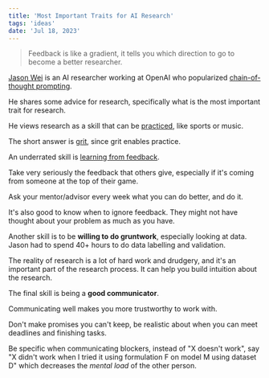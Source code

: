```yaml
---
title: 'Most Important Traits for AI Research'
tags: 'ideas'
date: 'Jul 18, 2023'
---
```


> Feedback is like a gradient, it tells you which direction to go to become a better researcher.

[Jason Wei](https://www.jasonwei.net/) is an AI researcher working at OpenAI who popularized [chain-of-thought prompting](https://ai.googleblog.com/2022/05/language-models-perform-reasoning-via.html).

He shares some advice for research, specifically what is the most important trait for research.

He views research as a skill that can be [practiced](https://www.jasonwei.net/blog/practicing-ai-research), like sports or music.

The short answer is [grit](https://tinyurl.com/2qsxsajr), since grit enables practice.

An underrated skill is [learning from feedback](<https://en.wikipedia.org/wiki/Grit_(personality_trait)?useskin=vector>).

Take very seriously the feedback that others give, especially if it's coming from someone at the top of their game.

Ask your mentor/advisor every week what you can do better, and do it.

It's also good to know when to ignore feedback. They might not have thought about your problem as much as you have.

Another skill is to be **willing to do gruntwork**, especially looking at data. Jason had to spend 40+ hours to do data labelling and validation.

The reality of research is a lot of hard work and drudgery, and it's an important part of the research process. It can help you build intuition about the research.

The final skill is being a **good communicator**.

Communicating well makes you more trustworthy to work with.

Don't make promises you can't keep, be realistic about when you can meet deadlines and finishing tasks.

Be specific when communicating blockers, instead of "X doesn't work", say "X didn't work when I tried it using formulation F on model M using dataset D" which decreases the _mental load_ of the other person.
